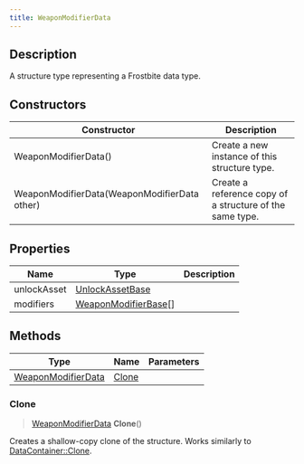 ```yaml
---
title: WeaponModifierData
---
```

## Description

A structure type representing a Frostbite data type.

## Constructors

| Constructor                                  | Description                                              |
| -------------------------------------------- | -------------------------------------------------------- |
| WeaponModifierData()                         | Create a new instance of this structure type.            |
| WeaponModifierData(WeaponModifierData other) | Create a reference copy of a structure of the same type. |

## Properties

| Name        | Type                                         | Description |
| ----------- | -------------------------------------------- | ----------- |
| unlockAsset | [UnlockAssetBase](/vext/ref/fb/unlockassetbase/)           |             |
| modifiers   | [WeaponModifierBase](/vext/ref/fb/weaponmodifierbase/)\[\] |             |

## Methods

| Type                                     | Name            | Parameters |
| ---------------------------------------- | --------------- | ---------- |
| [WeaponModifierData](/vext/ref/fb/weaponmodifierdata/) | [Clone](#clone) |            |

### Clone

> [WeaponModifierData](/vext/ref/fb/weaponmodifierdata/) **Clone**()

Creates a shallow-copy clone of the structure. Works similarly to [DataContainer::Clone](/vext/ref/shared/class/datacontainer#clone).
